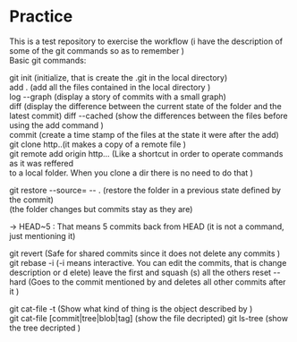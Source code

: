 # Practice
This is a test repository to exercise the workflow (i have the description of 
some of the git commands so as to remember )   
Basic git commands: 

git init (initialize, that is create the .git in the local directory)   
    add . (add all the files contained in the local directory )  
    log --graph (display a story of commits with a small graph)  
    diff (display the difference between the current state of the folder and the latest commit)
    diff --cached (show the differences between the files before using the add command )  
    commit (create a time stamp of the files at the state it were after the add)  
git clone http..(it makes  a copy of a remote file )  
git remote add origin http... (Like a shortcut in order to operate commands as it was reffered   
                               to a local folder. When you clone a dir there is no need to do
                               that )  


git restore --source=<hash> -- . (restore the folder in a previous state defined by the commit)  
                                 (the folder changes but commits stay as they are)

-> HEAD~5   : That means 5 commits back from HEAD (it is not a command, just mentioning it)

git revert (Safe for shared commits since it does not  delete any commits )
git rebase -i (-i means interactive. You can edit the commits, that is change description or d
                elete) leave the first and squash (s) all the others 
    reset --hard <HASH> (Goes to the commit mentioned by <HASH> and deletes all 
                            other commits after it )                
                

git cat-file -t <HASH> (Show what kind of thing is the object described by <HASH>)                
git cat-file [commit|tree|blob|tag] (show the file decripted)
git ls-tree <HASH> (show the tree decripted )

